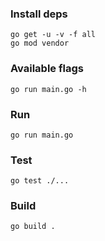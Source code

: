 ### Install deps

    go get -u -v -f all
    go mod vendor

### Available flags

    go run main.go -h

### Run

    go run main.go

### Test

    go test ./...

### Build

    go build .

